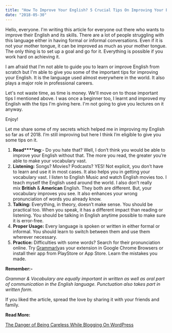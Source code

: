 ```yaml
---
title: "How To Improve Your English? 5 Crucial Tips On Improving Your English Language Skills"
date: "2018-05-30"
---
```


Hello, everyone. I'm writing this article for everyone out there who wants to improve their English and its skills. There are a lot of people struggling with this language either in having formal or informal conversations. Even if it is not your mother tongue, it can be improved as much as your mother tongue. The only thing is to set up a goal and go for it. Everything is possible if you work hard on achieving it. 

I am afraid that I'm not able to guide you to learn or improve English from scratch but I'm able to give you some of the important tips for improving your English. It is the language used almost everywhere in the world. It also plays a major role in professional careers.

Let's not waste time, as time is money. We'll move on to those important tips I mentioned above. I was once a beginner too, I learnt and improved my English with the tips I'm giving here. I'm not going to give you lectures on it anyway. 

Enjoy!

Let me share some of my secrets which helped me in improving my English so far as of 2018. I’m still improving but here I think I’m eligible to give you some tips on it.

1. **Read****ing**:- Do you hate that? Well, I don’t think you would be able to improve your English without that. The more you read, the greater you’re able to make your vocabulary vast.
2. **Listening:** Songs? Movies? Podcasts? YES! Not explicit, you don’t have to learn and use it in most cases. It also helps you in getting your vocabulary vast. I listen to English Music and watch English movies too. I teach myself the English used around the world. I also don’t really mix **British** & **American** English. They both are different. But, your vocabulary improves you see. It also enhances your wrong pronunciation of words you already know.
3. **Talking:** Everything, in theory, doesn’t make sense. You should be practical too. When you speak, it has a different impact than reading or listening. You should be talking in English anytime possible to make sure it is error-free.
4. **Proper Usage:** Every language is spoken or written in either formal or informal. You should learn to switch between them and use them wherever necessary.
5. **Practice:** Difficulties with some words? Search for their pronunciation online. Try [Grammarly](http://www.grammarly.com/)as your extension in Google Chrome Browsers or install their app from PlayStore or App Store. Learn the mistakes you made.

**Remember:-**

_Grammar & Vocabulary are equally important in written as well as oral part of communication in the English language. Punctuation also takes part in written form_.

If you liked the article, spread the love by sharing it with your friends and family. 

**Read More:**

[The Danger of Being Careless While Blogging On WordPress](https://sastaeinstein.com/2019/01/the-danger-of-being-careless-on-wordpress-blogging.html)
